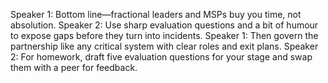 Speaker 1: Bottom line—fractional leaders and MSPs buy you time, not absolution.
Speaker 2: Use sharp evaluation questions and a bit of humour to expose gaps before they turn into incidents.
Speaker 1: Then govern the partnership like any critical system with clear roles and exit plans.
Speaker 2: For homework, draft five evaluation questions for your stage and swap them with a peer for feedback.
